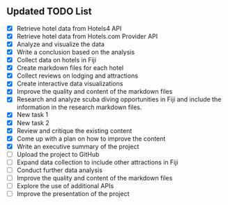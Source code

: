 
## Updated TODO List

- [x] Retrieve hotel data from Hotels4 API
- [x] Retrieve hotel data from Hotels.com Provider API
- [x] Analyze and visualize the data
- [x] Write a conclusion based on the analysis
- [x] Collect data on hotels in Fiji
- [x] Create markdown files for each hotel
- [x] Collect reviews on lodging and attractions
- [x] Create interactive data visualizations
- [x] Improve the quality and content of the markdown files
- [x] Research and analyze scuba diving opportunities in Fiji and include the information in the research markdown files.
- [x] New task 1
- [x] New task 2
- [x] Review and critique the existing content
- [x] Come up with a plan on how to improve the content
- [x] Write an executive summary of the project
- [ ] Upload the project to GitHub
- [ ] Expand data collection to include other attractions in Fiji
- [ ] Conduct further data analysis
- [ ] Improve the quality and content of the markdown files
- [ ] Explore the use of additional APIs
- [ ] Improve the presentation of the project
